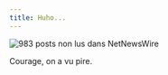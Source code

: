 ```yaml
---
title: Huho...
---
```


![983 posts non lus dans
NetNewsWire](http://static.cyprio.net/wtf/media/huho.png)

Courage, on a vu pire.

